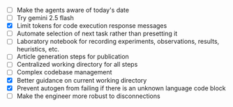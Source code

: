 - [ ] Make the agents aware of today's date
- [ ] Try gemini 2.5 flash
- [x] Limit tokens for code execution response messages
- [ ] Automate selection of next task rather than presetting it
- [ ] Laboratory notebook for recording experiments, observations, results, heuristics, etc.
- [ ] Article generation steps for publication
- [ ] Centralized working directory for all steps
- [ ] Complex codebase management
- [x] Better guidance on current working directory
- [x] Prevent autogen from failing if there is an unknown language code block
- [ ] Make the engineer more robust to disconnections
